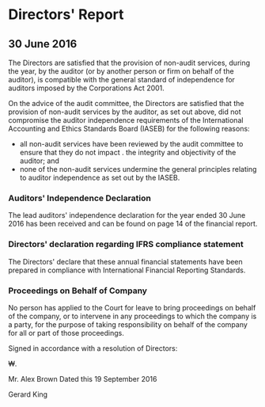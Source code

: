 # **Directors' Report**

## 30 June 2016

The Directors are satisfied that the provision of non-audit services, during the year, by the auditor (or by another person or firm on behalf of the auditor), is compatible with the general standard of independence for auditors imposed by the Corporations Act 2001.

On the advice of the audit committee, the Directors are satisfied that the provision of non-audit services by the auditor, as set out above, did not compromise the auditor independence requirements of the International Accounting and Ethics Standards Board (IASEB) for the following reasons:

- all non-audit services have been reviewed by the audit committee to ensure that they do not impact . the integrity and objectivity of the auditor; and
- none of the non-audit services undermine the general principles relating to auditor independence as set out by the IASEB.

### Auditors' Independence Declaration

The lead auditors' independence declaration for the year ended 30 June 2016 has been received and can be found on page 14 of the financial report.

### Directors' declaration regarding IFRS compliance statement

The Directors' declare that these annual financial statements have been prepared in compliance with International Financial Reporting Standards.

### **Proceedings on Behalf of Company**

No person has applied to the Court for leave to bring proceedings on behalf of the company, or to intervene in any proceedings to which the company is a party, for the purpose of taking responsibility on behalf of the company for all or part of those proceedings.

Signed in accordance with a resolution of Directors:

₩.

Mr. Alex Brown Dated this 19 September 2016

Gerard King